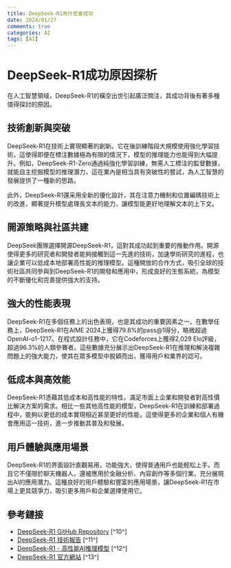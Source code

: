 ```yaml
---
title: DeepSeek-R1為什麼會成功
date: 2024/01/27
comments: true
categories: AI
tags: [AI]
---
```


# DeepSeek-R1成功原因探析

在人工智慧領域，DeepSeek-R1的橫空出世引起廣泛關注，其成功背後有著多種值得探討的原因。

## 技術創新與突破

DeepSeek-R1在技術上實現顯著的創新。它在後訓練階段大規模使用強化學習技術，這使得即便在標注數據極為有限的情況下，模型的推理能力也能得到大幅提升。例如，DeepSeek-R1-Zero通過純強化學習訓練，無需人工標注的監督數據，就能自主挖掘模型的推理潛力，這在業內是相当具有突破性的嘗試，為人工智慧的發展提供了一種新的思路。

此外，DeepSeek-R1還采用全新的優化設計，其在注意力機制和位置編碼技術上的改進，顯著提升模型處理長文本的能力，讓模型能更好地理解文本的上下文。

## 開源策略與社區共建

DeepSeek團隊選擇開源DeepSeek-R1，這對其成功起到重要的推動作用。開源使得更多的研究者和開發者能夠接觸到這一先進的技術，加速學術研究的進程，也讓企業可以低成本地部署高性能的推理模型。這種開放的合作方式，吸引全球的技術社區共同參與到DeepSeek-R1的開發和應用中，形成良好的生態系統，為模型的不斷優化和完善提供強大的支持。

## 強大的性能表現

DeepSeek-R1在多個任務上的出色表現，也是其成功的重要因素之一。在數學任務上，DeepSeek-R1在AIME 2024上獲得79.8%的pass@1得分，略微超過OpenAI-o1-1217。在程式設計任務中，它在Codeforces上獲得2,029 Elo評級，超過96.3%的人類參賽者。這些數據充分展示出DeepSeek-R1在推理和解決複雜問題上的強大能力，使其在眾多模型中脫穎而出，獲得用戶和業界的認可。

## 低成本與高效能

DeepSeek-R1憑藉其低成本和高性能的特性，滿足市面上企業和開發者對高性價比解決方案的需求。相比一些其他高性能的模型，DeepSeek-R1在訓練和部署過程中，能夠以更低的成本實現相近甚至更好的性能，這使得更多的企業和個人有機會應用這一技術，進一步推動其普及和發展。

## 用戶體驗與應用場景

DeepSeek-R1的界面設計直觀易用，功能強大，使得普通用戶也能輕松上手。而且它不僅限於聊天機器人，還被應用於金融分析、內容創作等多個行業，充分展現出AI的應用潛力。這種良好的用戶體驗和豐富的應用場景，讓DeepSeek-R1在市場上更具競爭力，吸引更多用戶和企業選擇使用它。

## 參考鏈接

- [DeepSeek-R1 GitHub Repository](https://github.com/deepseek-ai/DeepSeek-R1) [^10^]
- [DeepSeek-R1 技術報告](https://github.com/deepseek-ai/DeepSeek-R1/blob/main/DeepSeek_R1.pdf) [^11^]
- [DeepSeek-R1 - 高性能AI推理模型](https://ai-bot.cn/deepseek-r1/) [^12^]
- [DeepSeek-R1 官方網站](https://www.deepseekr1.org/cn) [^13^]
